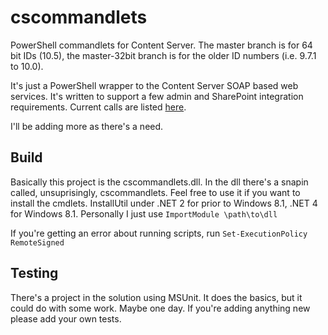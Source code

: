 cscommandlets
=============

PowerShell commandlets for Content Server. The master branch is for 64 bit IDs (10.5), the master-32bit branch is for the older ID numbers (i.e. 9.7.1 to 10.0).

It's just a PowerShell wrapper to the Content Server SOAP based web services. It's written to support a few admin and SharePoint integration requirements. Current calls are listed [here](../../wiki/cmdlets-list).

I'll be adding more as there's a need.

Build
-------
Basically this project is the cscommandlets.dll. In the dll there's a snapin called, unsuprisingly, cscommandlets. Feel free to use it if you want to install the cmdlets. InstallUtil under .NET 2 for prior to Windows 8.1, .NET 4 for Windows 8.1. Personally I just use `ImportModule \path\to\dll`

If you're getting an error about running scripts, run `Set-ExecutionPolicy RemoteSigned`

Testing
-------
There's a project in the solution using MSUnit. It does the basics, but it could do with some work. Maybe one day. If you're adding anything new please add your own tests.